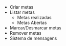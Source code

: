 - Criar metas
- Listar metas
    - Metas realizadas
    - Metas Abertas
- Marcar/Desmarcar metas
- Remover metas
- Sistema de mensagens